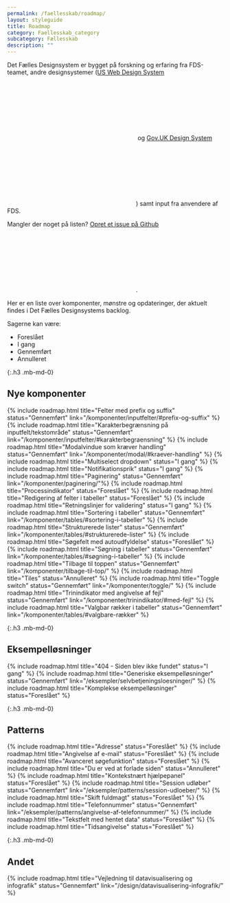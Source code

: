 ```yaml
---
permalink: /faellesskab/roadmap/
layout: styleguide
title: Roadmap
category: Faellesskab_category
subcategory: Fællesskab
description: ""
---
```



Det Fælles Designsystem er bygget på forskning og erfaring fra FDS-teamet, andre designsystemer (<a href="https://designsystem.digital.gov/" class="icon-link">US Web Design System<svg class="icon-svg" focusable="false" aria-hidden="true"><use xlink:href="#open-in-new"></use></svg></a> og <a href="https://design-system.service.gov.uk/" class="icon-link">Gov.UK Design System<svg class="icon-svg" focusable="false" aria-hidden="true"><use xlink:href="#open-in-new"></use></svg></a>) samt input fra anvendere af FDS.

Mangler der noget på listen? <a href="https://github.com/detfaellesdesignsystem/dkfds-components/issues" class="icon-link" >Opret et issue på Github<svg class="icon-svg" focusable="false" aria-hidden="true"><use xlink:href="#open-in-new"></use></svg></a>.

Her er en liste over komponenter, mønstre og opdateringer, der aktuelt findes i Det Fælles Designsystems backlog.

Sagerne kan være:

- <span class="badge badge-small badge-info">Foreslået</span>
- <span class="badge badge-small badge-warning">I gang</span>
- <span class="badge badge-small badge-success">Gennemført</span>
- <span class="badge badge-small badge-error">Annulleret</span>

{:.h3 .mb-md-0}
## Nye komponenter

{% include roadmap.html title="Felter med prefix og suffix" status="Gennemført" link="/komponenter/inputfelter/#prefix-og-suffix" %}
{% include roadmap.html title="Karakterbegrænsning på inputfelt/tekstområde" status="Gennemført" link="/komponenter/inputfelter/#karakterbegraensning" %}
{% include roadmap.html title="Modalvindue som kræver handling" status="Gennemført" link="/komponenter/modal/#kraever-handling" %}
{% include roadmap.html title="Multiselect dropdown" status="I gang" %}
{% include roadmap.html title="Notifikationsprik" status="I gang" %}
{% include roadmap.html title="Paginering" status="Gennemført" link="/komponenter/paginering/"%}
{% include roadmap.html title="Processindikator" status="Foreslået" %}
{% include roadmap.html title="Redigering af felter i tabeller" status="Foreslået" %}
{% include roadmap.html title="Retningslinjer for validering" status="I gang" %}
{% include roadmap.html title="Sortering i tabeller" status="Gennemført" link="/komponenter/tables/#sortering-i-tabeller" %}
{% include roadmap.html title="Strukturerede lister" status="Gennemført" link="/komponenter/tables/#strukturerede-lister" %}
{% include roadmap.html title="Søgefelt med autoudfyldelse" status="Foreslået" %}
{% include roadmap.html title="Søgning i tabeller" status="Gennemført" link="/komponenter/tables/#søgning-i-tabeller" %}
{% include roadmap.html title="Tilbage til toppen" status="Gennemført" link="/komponenter/tilbage-til-top/" %}
{% include roadmap.html title="Tiles" status="Annulleret" %}
{% include roadmap.html title="Toggle switch" status="Gennemført" link="/komponenter/toggle/" %}
{% include roadmap.html title="Trinindikator med angivelse af fejl" status="Gennemført" link="/komponenter/trinindikator/#med-fejl" %}
{% include roadmap.html title="Valgbar rækker i tabeller" status="Gennemført" link="/komponenter/tables/#valgbare-rækker" %}

{:.h3 .mb-md-0}
## Eksempelløsninger
{% include roadmap.html title="404 - Siden blev ikke fundet" status="I gang" %}
{% include roadmap.html title="Generiske eksempelløsninger" status="Gennemført" link="/eksempler/selvbetjeningsloesninger/" %}
{% include roadmap.html title="Komplekse eksempelløsninger" status="Foreslået" %}


{:.h3 .mb-md-0}
## Patterns
{% include roadmap.html title="Adresse" status="Foreslået" %}
{% include roadmap.html title="Angivelse af e-mail" status="Foreslået" %}
{% include roadmap.html title="Avanceret søgefunktion" status="Foreslået" %}
{% include roadmap.html title="Du er ved at forlade siden" status="Annulleret" %}
{% include roadmap.html title="Kontekstnært hjælpepanel" status="Foreslået" %}
{% include roadmap.html title="Session udløber" status="Gennemført" link="/eksempler/patterns/session-udloeber/" %}
{% include roadmap.html title="Skift fuldmagt" status="Foreslået" %}
{% include roadmap.html title="Telefonnummer" status="Gennemført" link="/eksempler/patterns/angivelse-af-telefonnummer/" %}
{% include roadmap.html title="Tekstfelt med hentet data" status="Foreslået" %}
{% include roadmap.html title="Tidsangivelse" status="Foreslået" %}


{:.h3 .mb-md-0}
## Andet
{% include roadmap.html title="Vejledning til datavisualisering og infografik" status="Gennemført" link="/design/datavisualisering-infografik/" %}